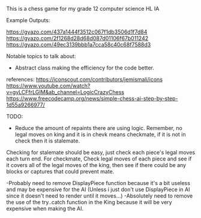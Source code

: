 This is a chess game for my grade 12 computer science HL IA

Example Outputs:

https://gyazo.com/437a1444f3512c067f1db3506d1f7d84
https://gyazo.com/2f1268d28d68d087d01106f67b011242
https://gyazo.com/49ec3139bbb1a7cca58c40c68f7588d3

Notable topics to talk about:
- Abstract class making the efficiency for the code better.

references:
https://iconscout.com/contributors/jemismali/icons
https://www.youtube.com/watch?v=gyLCFfrLGIM&ab_channel=LogicCrazyChess
https://www.freecodecamp.org/news/simple-chess-ai-step-by-step-1d55a9266977/


TODO:
- Reduce the amount of repaints there are using logic.
Remember, no legal moves on king and it is in chevk means checkmate, if it is not in check then it is stalemate.

Checking for stalemate should be easy, just check each piece's legal moves each turn end.
For checkmate, Check legal moves of each piece and see if it covers all of the legal moves of the king, then see if there could be any blocks or captures that could prevent mate.

-Probably need to remove DisplayPiece function because it's a bit useless and may be expensive for the AI (Unless i just don't use DisplayPiece in AI since it doesn't need to render until it moves...)
-Absolutely need to remove the use of the try..catch function in the King because it will be very expensive when making the AI.